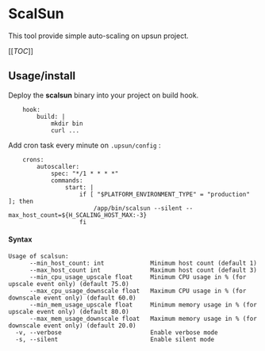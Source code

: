 ScalSun
=========

This tool provide simple auto-scaling on upsun project. 

[[_TOC_]]

## Usage/install
Deploy the **scalsun** binary into your project on build hook.
```
    hook:
        build: |
            mkdir bin
            curl ...
```

Add cron task every minute on `.upsun/config` :
```
    crons:
        autoscaller:
            spec: "*/1 * * * *"
            commands:
                start: |
                    if [ "$PLATFORM_ENVIRONMENT_TYPE" = "production" ]; then
                        /app/bin/scalsun --silent --max_host_count=${H_SCALING_HOST_MAX:-3}
                    fi
```
#### Syntax
```
Usage of scalsun:
      --min_host_count: int             Minimum host count (default 1)
      --max_host_count int              Maximum host count (default 3)
      --min_cpu_usage_upscale float     Minimum CPU usage in % (for upscale event only) (default 75.0)
      --max_cpu_usage_downscale float   Maximum CPU usage in % (for downscale event only) (default 60.0)
      --min_mem_usage_upscale float     Minimum memory usage in % (for upscale event only) (default 80.0)
      --max_mem_usage_downscale float   Maximum memory usage in % (for downscale event only) (default 20.0)
  -v, --verbose                         Enable verbose mode
  -s, --silent                          Enable silent mode
```
